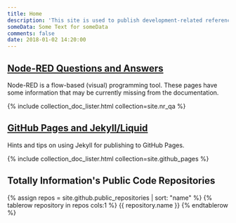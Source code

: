 ```yaml
---
title: Home
description: 'This site is used to publish development-related reference information curated by Totally Information.'
someData: Some Text for someData
comments: false
date: 2018-01-02 14:20:00
---
```


## [Node-RED Questions and Answers](/nr_qa/)

Node-RED is a flow-based (visual) programming tool. These pages have some information that may be currently missing from the documentation.

{% include collection_doc_lister.html collection=site.nr_qa %}

## [GitHub Pages and Jekyll/Liquid](/github_pages/)

Hints and tips on using Jekyll for publishing to GitHub Pages.

{% include collection_doc_lister.html collection=site.github_pages %}

## Totally Information's Public Code Repositories

<table>
    {% assign repos =  site.github.public_repositories | sort: "name" %}
    {% tablerow repository in repos cols:1 %}
        <a hre="{{ repository.html_url }}">{{ repository.name }}</a>
    {% endtablerow %}
</table>

